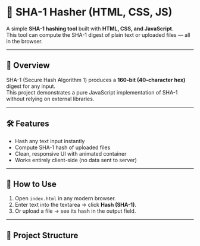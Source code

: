 # 🔐 SHA-1 Hasher (HTML, CSS, JS)

A simple **SHA-1 hashing tool** built with **HTML, CSS, and JavaScript**.  
This tool can compute the SHA-1 digest of plain text or uploaded files — all in the browser.

---

## 📖 Overview
SHA-1 (Secure Hash Algorithm 1) produces a **160-bit (40-character hex)** digest for any input.  
This project demonstrates a pure JavaScript implementation of SHA-1 without relying on external libraries.

---

## 🛠 Features
- Hash any text input instantly
- Compute SHA-1 hash of uploaded files
- Clean, responsive UI with animated container
- Works entirely client-side (no data sent to server)

---

## 🚀 How to Use
1. Open `index.html` in any modern browser.
2. Enter text into the textarea → click **Hash (SHA-1)**.
3. Or upload a file → see its hash in the output field.

---

## 📂 Project Structure
